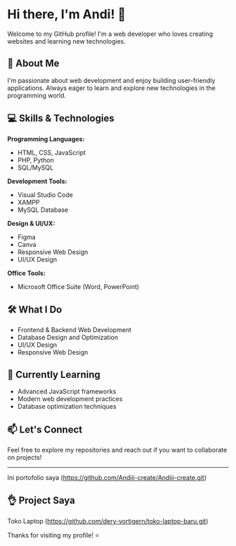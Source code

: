 # Hi there, I'm Andi! 👋

Welcome to my GitHub profile! I'm a web developer who loves creating websites and learning new technologies.

## 🚀 About Me

I'm passionate about web development and enjoy building user-friendly applications. Always eager to learn and explore new technologies in the programming world.

## 💻 Skills & Technologies

**Programming Languages:**
- HTML, CSS, JavaScript
- PHP, Python
- SQL/MySQL

**Development Tools:**
- Visual Studio Code
- XAMPP
- MySQL Database

**Design & UI/UX:**
- Figma
- Canva
- Responsive Web Design
- UI/UX Design

**Office Tools:**
- Microsoft Office Suite (Word, PowerPoint)

## 🛠️ What I Do

- Frontend & Backend Web Development
- Database Design and Optimization
- UI/UX Design
- Responsive Web Design

## 🌱 Currently Learning

- Advanced JavaScript frameworks
- Modern web development practices
- Database optimization techniques

## 📫 Let's Connect

Feel free to explore my repositories and reach out if you want to collaborate on projects!

---
Ini portofolio saya (https://github.com/Andiii-create/Andiii-create.git)

## 👌 Project Saya 
Toko Laptop (https://github.com/dery-vortigern/toko-laptop-baru.git)

Thanks for visiting my profile! ⭐
